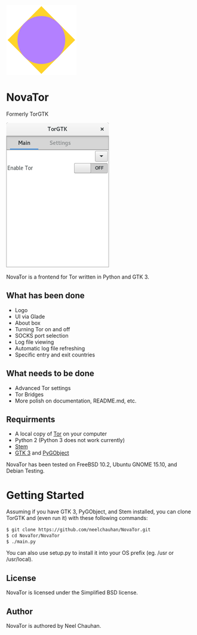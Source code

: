 ![NovaTor Logo](artwork/logo.png)
# NovaTor
Formerly TorGTK

![Screenshot](artwork/screenshot.png)

NovaTor is a frontend for Tor written in Python and GTK 3. 

## What has been done
 * Logo
 * UI via Glade
 * About box
 * Turning Tor on and off
 * SOCKS port selection
 * Log file viewing
 * Automatic log file refreshing
 * Specific entry and exit countries

## What needs to be done
 * Advanced Tor settings
 * Tor Bridges
 * More polish on documentation, README.md, etc.

## Requirments
 * A local copy of [Tor](http://www.torproject.org/) on your computer
 * Python 2 (Python 3 does not work currently)
 * [Stem](https://stem.torproject.org/)
 * [GTK 3](http://www.gtk.org/) and [PyGObject](https://wiki.gnome.org/action/show/Projects/PyGObject?action=show&redirect=PyGObject)

NovaTor has been tested on FreeBSD 10.2, Ubuntu GNOME 15.10, and Debian
Testing.

# Getting Started

Assuming if you have GTK 3, PyGObject, and Stem installed, you can clone TorGTK
and (even run it) with these following commands:

	$ git clone https://github.com/neelchauhan/NovaTor.git
	$ cd NovaTor/NovaTor
	$ ./main.py

You can also use setup.py to install it into your OS prefix (eg. /usr or
/usr/local).

## License
NovaTor is licensed under the Simplified BSD license.

## Author
NovaTor is authored by Neel Chauhan.

